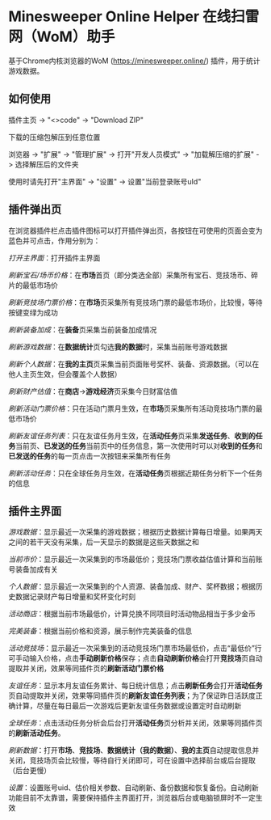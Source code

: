 # Minesweeper Online Helper 在线扫雷网（WoM）助手

基于Chrome内核浏览器的WoM (https://minesweeper.online/) 插件，用于统计游戏数据。

## 如何使用

插件主页 -> "<>code" -> "Download ZIP"

下载的压缩包解压到任意位置

浏览器 -> "扩展" -> "管理扩展" -> 打开"开发人员模式" -> "加载解压缩的扩展" -> 选择解压后的文件夹

使用时请先打开"主界面" -> "设置" -> 设置"当前登录账号uId"

## 插件弹出页

在浏览器插件栏点击插件图标可以打开插件弹出页，各按钮在可使用的页面会变为蓝色并可点击，作用分别为：

*打开主界面*：打开插件主界面

*刷新宝石/场币价格*：在**市场**首页（即分类选全部）采集所有宝石、竞技场币、碎片的最低市场价

*刷新竞技场门票价格*：在**市场**页采集所有竞技场门票的最低市场价，比较慢，等待按键变绿为成功

*刷新装备加成*：在**装备**页采集当前装备加成情况

*刷新游戏数据*：在**数据统计**页勾选**我的数据**时，采集当前账号游戏数据

*刷新个人数据*：在**我的主页**页采集当前页面账号奖杯、装备、资源数据。（可以在他人主页生效，但会覆盖个人数据）

*刷新财产估值*：在**商店**->**游戏经济**页采集今日财富估值

*刷新活动门票价格*：只在活动门票月生效，在**市场**页采集所有活动竞技场门票的最低市场价

*刷新友谊任务列表*：只在友谊任务月生效，在**活动任务**页采集**发送任务**、**收到的任务**当前页、**已发送的任务**当前页中的任务信息，第一次使用时可以对**收到的任务**和**已发送的任务**的每一页点击一次按钮来采集所有任务

*刷新活动任务*：只在全球任务月生效，在**活动任务**页根据近期任务分析下一个任务的信息

## 插件主界面

*游戏数据*：显示最近一次采集的游戏数据；根据历史数据计算每日增量。如果两天之间的若干天没有采集，后一天显示的数据是这些天数据之和

*当前市价*：显示最近一次采集到的市场最低价；竞技场门票收益估值计算和当前账号装备加成有关

*个人数据*：显示最近一次采集到的个人资源、装备加成、财产、奖杯数据；根据历史数据记录财产每日增量和奖杯变化时刻

*活动商店*：根据当前市场最低价，计算兑换不同项目时活动物品相当于多少金币

*完美装备*：根据当前价格和资源，展示制作完美装备的信息

*活动竞技场*：显示最近一次采集到的活动竞技场门票市场最低价，点击“最低价”行可手动输入价格，点击**手动刷新价格**保存；点击**自动刷新价格**会打开**竞技场**页自动提取并关闭，效果等同插件页的**刷新活动门票价格**

*友谊任务*：显示本月友谊任务累计、每日统计信息；点击**刷新任务**会打开**活动任务**页自动提取并关闭，效果等同插件页的**刷新友谊任务列表**；为了保证昨日活跃度正确计算，尽量在每日最后一次游戏后更新友谊任务数据或设置定时自动刷新

*全球任务*：点击活动任务分析会后台打开**活动任务**页分析并关闭，效果等同插件页的**刷新活动任务**。

*刷新数据*：打开**市场**、**竞技场**、**数据统计（我的数据）**、**我的主页**自动提取信息并关闭，竞技场页会比较慢，等待自行关闭即可，可在设置中选择前台或后台提取（后台更慢）

*设置*：设置账号uid、估价相关参数、自动刷新、备份数据和恢复备份。自动刷新功能目前不太靠谱，需要保持插件主界面打开，浏览器后台或电脑锁屏时不一定生效

